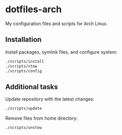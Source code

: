 # dotfiles-arch

My configuration files and scripts for Arch Linux.

## Installation

Install packages, symlink files, and configure system:

```sh
./scripts/install
./scripts/stow
./scripts/config
```

## Additional tasks

Update repository with the latest changes:

```sh
./scripts/update
```

Remove files from home directory:

```sh
./scripts/unstow
```
